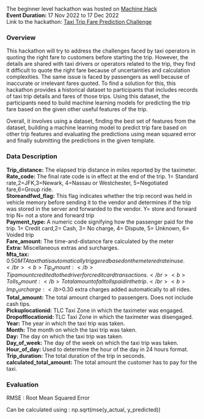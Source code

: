 The beginner level hackathon was hosted on <a href  = "https://machinehack.com/home">Machine Hack</a></br>
<b>Event Duration: </b> 17 Nov 2022 to 17 Dec 2022 </br>
Link to the hackathon: <a href = "https://machinehack.com/hackathons/iiit_nr_taxi_trip_fare_prediction_challenge/overview"> Taxi Trip Fare Prediction Challenge</a>

<h3>Overview</h3>
This hackathon will try to address the challenges faced by taxi operators in quoting the right fare to customers before starting the trip. However, the details are shared with taxi drivers or operators related to the trip, they find it difficult to quote the right fare because of uncertainties and calculation complexities. The same issue is faced by passengers as well because of inaccurate or irrelevant fares quoted. To find a solution for this, this hackathon provides a historical dataset to participants that includes records of taxi trip details and fares of those trips. Using this dataset, the participants need to build machine learning models for predicting the trip fare based on the given other useful features of the trip.

Overall, it involves using a dataset, finding the best set of features from the dataset, building a machine learning model to predict trip fare based on other trip features and evaluating the predictions using mean squared error and finally submitting the predictions in the given template.

<h3>Data Description </h3>

<b>Trip_distance:</b> The elapsed trip distance in miles reported by the taximeter.</br>
<b>Rate_code:</b> The final rate code is in effect at the end of the trip. 1= Standard rate,2=JFK,3=Newark, 4=Nassau or Westchester, 5=Negotiated fare,6=Group ride.</br>
<b>Storeandfwd_flag:</b> This flag indicates whether the trip record was held in vehicle memory before sending it to the vendor and determines if the trip was stored in the server and forwarded to the vendor. Y= store and forward trip N= not a store and forward trip</br>
<b>Payment_type: </b> A numeric code signifying how the passenger paid for the trip. 1= Credit card,2= Cash, 3= No charge, 4= Dispute, 5= Unknown, 6= Voided trip</br>
<b>Fare_amount:</b> The time-and-distance fare calculated by the meter</br>
<b>Extra:</b> Miscellaneous extras and surcharges.</br>
<b>Mta_tax:</b> $0.50 MTA tax that is automatically triggered based on the metered rate in use.</br>
<b>Tip_amount:</b> Tip amount credited to the driver for credit card transactions.</br>
<b>Tolls_amount:</b> Total amount of all tolls paid in the trip.</br>
<b>Imp_surcharge: </b>$0.30 extra charges added automatically to all rides.</br>
<b>Total_amount:</b> The total amount charged to passengers. Does not include cash tips.</br>
<b>Pickuplocationid:</b> TLC Taxi Zone in which the taximeter was engaged.</br>
<b>Dropofflocationid: </b>TLC Taxi Zone in which the taximeter was disengaged.</br>
<b>Year:</b> The year in which the taxi trip was taken.</br>
<b>Month:</b> The month on which the taxi trip was taken.</br>
<b>Day:</b> The day on which the taxi trip was taken.</br>
<b>Day_of_week:</b> The day of the week on which the taxi trip was taken.</br>
<b>Hour_of_day:</b> Used to determine the hour of the day in 24 hours format.</br>
<b>Trip_duration:</b> The total duration of the trip in seconds.</br>
<b>calculated_total_amount:</b> The total amount the customer has to pay for the taxi.</br>

<h3>Evaluation</h3>
RMSE : Root Mean Squared Error </br>
<p>Can be calculated using : np.sqrt(mse(y_actual, y_predicted))</br></p>

